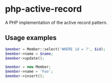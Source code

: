 php-active-record
=================

A PHP implementation of the active record pattern.

Usage examples
--------------

```php
$member = Member::select('WHERE id = ?', $id);
$member->name = $name;
$member->update();

$member = new Member;
$member->name = 'Foo';
$member->insert();
```
